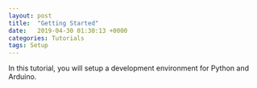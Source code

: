 ```yaml
---
layout: post
title:  "Getting Started"
date:   2019-04-30 01:30:13 +0000
categories: Tutorials
tags: Setup
---
```


In this tutorial, you will setup a development environment for Python and Arduino.


